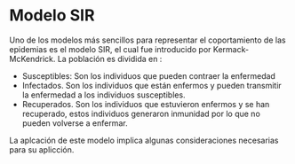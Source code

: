 # Modelo SIR
Uno de  los modelos más sencillos para representar el coportamiento de las epidemias es el modelo SIR, el cual fue introducido por Kermack-McKendrick.
La población es dividida en :
- Susceptibles: Son los individuos que pueden contraer la enfermedad 
- Infectados. Son los individuos que están enfermos y pueden transmitir la enfermedad a los individuos susceptibles. 
- Recuperados. Son los individuos que estuvieron enfermos y se han recuperado, estos individuos generaron inmunidad por lo que no pueden volverse a enfermar.

La aplcación de este modelo implica algunas consideraciones necesarias para su aplicción.

 

<!--stackedit_data:
eyJoaXN0b3J5IjpbLTE4Mzk2Njg2NjhdfQ==
-->